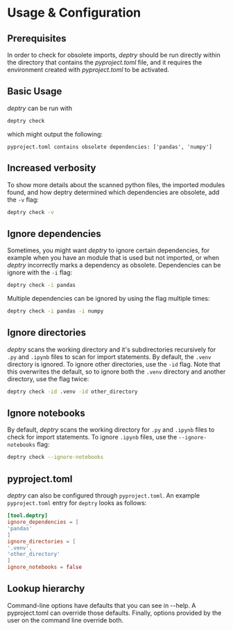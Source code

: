 # Usage & Configuration

## Prerequisites

In order to check for obsolete imports, _deptry_ should be run directly within the directory that contains the _pyproject.toml_ file, and it requires the environment created with _pyproject.toml_ to be activated.

## Basic Usage

_deptry_ can be run with

```sh
deptry check
```

which might output the following:

```
pyproject.toml contains obsolete dependencies: ['pandas', 'numpy']
```

## Increased verbosity

To show more details about the scanned python files, the imported modules found, and how deptry determined which dependencies are obsolete, add the `-v` flag:

```sh
deptry check -v
```

## Ignore dependencies

Sometimes, you might want _deptry_ to ignore certain dependencies, for example when you have an module that is used but not imported, or when _deptry_
incorrectly marks a dependency as obsolete. Dependencies can be ignore with the `-i` flag:

```sh
deptry check -i pandas
```

Multiple dependencies can be ignored by using the flag multiple times:

```sh
deptry check -i pandas -i numpy
```

## Ignore directories

_deptry_ scans the working directory and it's subdirectories recursively for `.py` and `.ipynb` files to scan for import statements. By default,
the `.venv` directory is ignored. To ignore other directories, use the `-id` flag. Note that this overwrites the default, so to ignore
both the `.venv` directory and another directory, use the flag twice:

```sh
deptry check -id .venv -id other_directory
```

## Ignore notebooks

By default, _deptry_ scans the working directory for `.py` and `.ipynb` files to check for import statements. To ignore `.ipynb` files, use the `--ignore-notebooks` flag:

```sh
deptry check --ignore-notebooks
```

## pyproject.toml

_deptry_ can also be configured through `pyproject.toml`. An example `pyproject.toml` entry for `deptry` looks as follows:

```toml
[tool.deptry]
ignore_dependencies = [
'pandas'
]
ignore_directories = [
'.venv',
'other_directory'
]
ignore_notebooks = false
```

## Lookup hierarchy

Command-line options have defaults that you can see in --help. A pyproject.toml can override those defaults. Finally, options provided by the user on the command line override both.